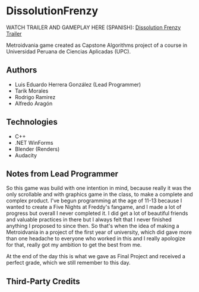 # DissolutionFrenzy

WATCH TRAILER AND GAMEPLAY HERE (SPANISH): [Dissolution Frenzy Trailer](https://www.youtube.com/watch?v=rRTyswtCG4Y)

Metroidvania game created as Capstone Algorithms project of a course in Universidad Peruana de Ciencias Aplicadas (UPC).

## Authors
- Luis Eduardo Herrera González (Lead Programmer)
- Tarik Morales
- Rodrigo Ramirez
- Alfredo Aragón

## Technologies

- C++
- .NET WinForms
- Blender (Renders)
- Audacity

## Notes from Lead Programmer

So this game was build with one intention in mind, because really it was the only scrollable and with graphics game in the class, to make a complete and complex product. I've begun programming at the age of 11-13 because I wanted to create a Five Nights at Freddy's fangame, and I made a lot of progress but overall I never completed it. I did get a lot of beautiful friends and valuable practices in there but I always felt that I never finished anything I proposed to since then. So that's when the idea of making a Metroidvania in a project of the first year of university, which did gave more than one headache to everyone who worked in this and I really apologize for that, really got my ambition to get the best from me.

At the end of the day this is what we gave as Final Project and received a perfect grade, which we still remember to this day.

## Third-Party Credits
